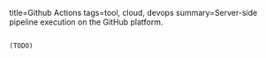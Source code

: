title=Github Actions
tags=tool, cloud, devops
summary=Server-side pipeline execution on the GitHub platform.
~~~~~~

(TODO)
